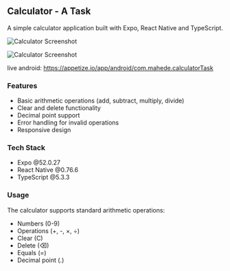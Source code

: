 ## Calculator - A Task

A simple calculator application built with Expo, React Native and TypeScript.

![Calculator Screenshot](https://i.ibb.co.com/MpQjb0N/screenshot-1737641699054.jpg)

![Calculator Screenshot](https://i.ibb.co.com/MgMc0vP/Screenshot-1737641760.png)

live android: https://appetize.io/app/android/com.mahede.calculatorTask

### Features

- Basic arithmetic operations (add, subtract, multiply, divide)
- Clear and delete functionality
- Decimal point support
- Error handling for invalid operations
- Responsive design

### Tech Stack

- Expo @52.0.27
- React Native @0.76.6
- TypeScript @5.3.3

### Usage

The calculator supports standard arithmetic operations:
- Numbers (0-9)
- Operations (+, -, ×, ÷)
- Clear (C)
- Delete (⌫)
- Equals (=)
- Decimal point (.)
